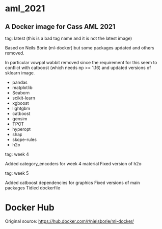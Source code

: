 # aml_2021

A Docker image for Cass AML 2021
---
tag: latest (this is a bad tag name and it is not the latest image)

Based on Neils Borie (ml-docker) but some packages updated and others removed.

In particular vowpal wabbit removed since the requirement for this seem to conflict with catboost (which needs np >= 1.16) and updated versions of sklearn image.


* pandas
* matplotlib
* Seaborn
* scikit-learn
* xgboost
* lightgbm
* catboost
* gensim
* TPOT
* hyperopt
* shap
* skope-rules
* h2o

tag: week 4

Added category_encoders for week 4 material
Fixed version of h2o

tag: week 5

Added catboost dependencies for graphics
Fixed versions of main packages
Tidied dockerfile


# Docker Hub
Original source: https://hub.docker.com/r/nielsborie/ml-docker/
